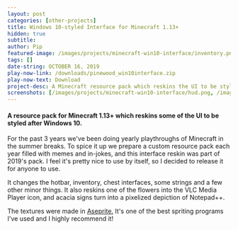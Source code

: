 ```yaml
---
layout: post
categories: [other-projects]
title: Windows 10-styled Interface for Minecraft 1.13+
hidden: true
subtitle:
author: Pip
featured-image: /images/projects/minecraft-win10-interface/inventory.png
tags: []
date-string: OCTOBER 16, 2019
play-now-link: /downloads/pinewood_win10interface.zip
play-now-text: Download
project-desc: A Minecraft resource pack which reskins the UI to be styled after Windows 10.
screenshots: [/images/projects/minecraft-win10-interface/hud.png, /images/projects/minecraft-win10-interface/inventory.png, /images/projects/minecraft-win10-interface/chest.png, /images/projects/minecraft-win10-interface/notepad_sign.png, /images/projects/minecraft-win10-interface/vlc_flower.png, /images/projects/minecraft-win10-interface/update_screen.png]
---
```


#### A resource pack for Minecraft 1.13+ which reskins some of the UI to be styled after Windows 10.

For the past 3 years we've been doing yearly playthroughs of Minecraft in the summer breaks. To spice it up we prepare a custom resource pack each year filled with memes and in-jokes, and this interface reskin was part of 2019's pack. I feel it's pretty nice to use by itself, so I decided to release it for anyone to use.

It changes the hotbar, inventory, chest interfaces, some strings and a few other minor things. It also reskins one of the flowers into the VLC Media Player icon, and acacia signs turn into a pixelized depiction of Notepad++.

The textures were made in [Aseprite.](https://www.aseprite.org/) It's one of the best spriting programs I've used and I highly recommend it!